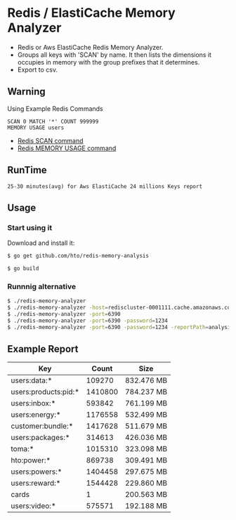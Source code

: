 # Redis / ElastiCache Memory Analyzer
- Redis or Aws ElastiCache Redis Memory Analyzer.
- Groups all keys with 'SCAN' by name. It then lists the dimensions it occupies in memory with the group prefixes that it determines. 
- Export to csv.

## Warning
Using Example Redis Commands
```
SCAN 0 MATCH '*' COUNT 999999
MEMORY USAGE users
```
- [Redis SCAN command](https://redis.io/commands/scan)
- [Redis MEMORY USAGE command](https://redis.io/commands/memory-usage)

## RunTime
```
25-30 minutes(avg) for Aws ElastiCache 24 millions Keys report
```

## Usage

### Start using it

Download and install it:

```sh
$ go get github.com/hto/redis-memory-analysis
```

```sh
$ go build
```

### Runnnig alternative
```sh
$ ./redis-memory-analyzer 
$ ./redis-memory-analyzer -host=rediscluster-0001111.cache.amazonaws.com
$ ./redis-memory-analyzer -port=6390
$ ./redis-memory-analyzer -port=6390 -password=1234
$ ./redis-memory-analyzer -port=6390 -password=1234 -reportPath=analysis
```

## Example Report

|Key|Count                        |Size  |
|---|-----------------------------|------|
|users:data:*|109270                       |832.476 MB|
|users:products:pid:*|1410800                      |784.237 MB|
|users:inbox:*|593842                       |761.199 MB|
|users:energy:*|1176558                      |532.499 MB|
|customer:bundle:*|1417628                      |511.679 MB|
|users:packages:*|314613                       |426.036 MB|
|toma:*|1015310                      |323.098 MB|
|hto:power:*|869738                       |309.491 MB|
|users:powers:*|1404458                      |297.675 MB|
|users:reward:*|1544428                      |229.860 MB|
|cards|1                            |200.563 MB|
|users:video:*|575571                       |192.188 MB|
